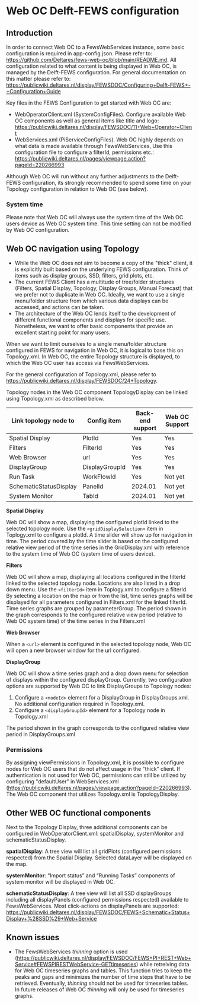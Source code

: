 # Web OC Delft-FEWS configuration

## Introduction

In order to connect Web OC to a FewsWebServices instance, some basic configuration is required in app-config.json. Please refer to: https://github.com/Deltares/fews-web-oc/blob/main/README.md. 
All configuration related to what content is being displayed in Web OC, is managed by the Delft-FEWS configuration. For general documentation on this matter please refer to: https://publicwiki.deltares.nl/display/FEWSDOC/Configuring+Delft-FEWS+-+Configuration+Guide

Key files in the FEWS Configuration to get started with Web OC are:
- WebOperatorClient.xml (SystemConfigFiles). Configure available Web OC components as well as general items like title and logo: https://publicwiki.deltares.nl/display/FEWSDOC/11+Web+Operator+Client
- WebServices.xml (PiServiceConfigFiles). Web OC highly depends on what data is made available through FewsWebServices, Use this configuration file to configure a filterId, permissions etc.: https://publicwiki.deltares.nl/pages/viewpage.action?pageId=220266993

Although Web OC will run without any further adjustments to the Delft-FEWS configuration, its strongly recommended to spend some time on your Topology configuration in relation to Web OC (see below).

### System time
Please note that Web OC will always use the system time of the Web OC users device as Web OC system time. This time setting can not be modified by Web OC configuration.

## Web OC navigation using Topology
- While the Web OC does not aim to become a copy of the "thick" client, it is explicitly built based on the underlying FEWS configuration. Think of items such as display groups, SSD, filters, grid plots, etc.
- The current FEWS Client has a multitude of tree/folder structures (Filters, Spatial Display, Topology, Display Groups, Manual Forecast) that we prefer not to duplicate in Web OC. Ideally, we want to use a single menu/folder structure from which various data displays can be accessed, and actions can be taken.
- The architecture of the Web OC lends itself to the development of different functional components and displays for specific use. Nonetheless, we want to offer basic components that provide an excellent starting point for many users.

When we want to limit ourselves to a single menu/folder structure configured in FEWS for navigation in Web OC, it is logical to base this on Topology.xml. In Web OC, the entire Topology structure is displayed, to which the Web OC user has access via FewsWebServices. 

For the general configuration of Topology.xml, please refer to https://publicwiki.deltares.nl/display/FEWSDOC/24+Topology.

Topology nodes in the Web OC component TopologyDisplay can be linked using Topology.xml as described below.

| **Link topology node to** | **Config item** | **Back-end support** | **Web OC Support** |
| ------------------------- | --------------- | -------------------- | ------------------ |
| Spatial Display           | PlotId          | Yes                  | Yes                |
| Filters                   | FilterId        | Yes                  | Yes                |
| Web Browser               | url             | Yes                  | Yes                |
| DisplayGroup              | DisplayGroupId  | Yes                  | Yes                |
| Run Task                  | WorkFlowId      | Yes                  | Not yet            |
| SchematicStatusDisplay    | PanelId         | 2024.01              | Not yet            |
| System Monitor            | TabId           | 2024.01              | Not yet            |

**Spatial Display**

Web OC will show a map, displaying the configured plotId linked to the selected topology node. Use the ```<gridDisplaySelection>``` item in Toplogy.xml to configure a plotId. A time slider will show up for navigation in time. The period covered by the time slider is based on the configured relative view period of the time series in the GridDisplay.xml with reference to the system time of Web OC (system time of users device).

**Filters**

Web OC will show a map, displaying all locations configured in the filterId linked to the selected topology node. Locations are also listed in a drop down menu. Use the ```<filterId>``` item in Toplogy.xml to configure a filterId. By selecting a location on the map or from the list, time series graphs will be displayed for all parameters configured in Filters.xml for the linked filterId. Time series graphs are grouped by parameterGroup. The period shown in the graph corresponds to the configured relative view period (relative to Web OC system time) of the time series in the Filters.xml 

**Web Browser**

When a ```<url>``` element is configured in the selected topology node, Web OC will open a new browser window for the url configured.

**DisplayGroup**

Web OC will show a time series graph and a drop down menu for selection of displays within the configured displayGroup. Currently, two configuration options are supported by Web OC to link DisplayGroups to Topology nodes:
1.	Configure a ```<nodeId>``` element for a DisplayGroup in DisplayGroups.xml. No additional configuration required in Topology.xml.
2.	Configure a ```<displayGroupId>``` element for a Topology node in Topology.xml

The period shown in the graph corresponds to the configured relative view period in DisplayGroups.xml

### Permissions
By assigning viewPermissions in Topology.xml, it is possible to configure nodes for Web OC users that do not affect usage in the "thick" client. If authentication is not used for Web OC, permissions can still be utilized by configuring "defaultUser" in WebServices.xml (https://publicwiki.deltares.nl/pages/viewpage.action?pageId=220266993). The Web OC component that utilizes Topology.xml is TopologyDisplay.

## Other WEB OC functional components

Next to the Topology Display, three additional components can be configured in WebOperatorClient.xml: spatialDisplay, systemMonitor and schematicStatusDisplay.

**spatialDisplay**: A tree view will list all gridPlots (configured permissions respected) from the Spatial Display. Selected dataLayer will be displayed on the map.

**systemMonitor**: “Import status” and “Running Tasks” components of system monitor will be displayed in Web OC.

**schematicStatusDisplay**: A tree view will list all SSD displayGroups including all displayPanels (configured permissions respected) available to FewsWebServices. Most click-actions on displayPanels are supported: https://publicwiki.deltares.nl/display/FEWSDOC/FEWS+Schematic+Status+Display+%28SSD%29+Web+Service 

## Known issues
- The FewsWebServices _thinning_ option is used (https://publicwiki.deltares.nl/display/FEWSDOC/FEWS+PI+REST+Web+Service#FEWSPIRESTWebService-GETtimeseries) while retreiving data for Web OC timeseries graphs and tables. This function tries to keep the peaks and gaps and minimizes the number of time steps that have to be retrieved. Eventually, _thinning_ should not be used for timeseries tables. In future releases of Web OC _thinning_ will only be used for timeseries graphs.
